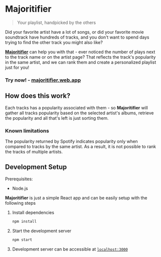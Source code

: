 # Majoritifier

> Your playlist, handpicked by the others

Did your favorite artist have a lot of songs, or did your favorite movie soundtrack have hundreds of tracks, and you don't want to spend days trying to find the other track you might also like?

[**Majoritifier**](https://majoritifier.web.app) can help you with that - ever noticed the number of plays next to the track name or on the artist page? That reflects the track's popularity in the same artist, and we can rank them and create a personalized playlist just for you!

### Try now! - [majoritifier.web.app](https://majoritifier.web.app)

## How does this work?

Each tracks has a popularity associated with them - so **Majoritifier** will gather all tracks popularity based on the selected artist's albums, retrieve the popularity and all that's left is just sorting them.

### Known limitations

The popularity returned by Spotify indicates popularity only when compared to tracks by the same artist. As a result, it is not possible to rank the tracks of multiple artists.

## Development Setup

Prerequisites:
- Node.js

**Majoritifier** is just a simple React app and can be easily setup with the following steps

1. Install dependencies
   ```sh
   npm install
   ```
2. Start the development server
   ```sh
   npm start
   ```
3. Development server can be accessible at [`localhost:3000`](http://localhost:3000)
